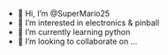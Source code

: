 - 👋 Hi, I’m @SuperMario25
- 👀 I’m interested in electronics & pinball
- 🌱 I’m currently learning python
- 💞️ I’m looking to collaborate on ... 

<!---
SuperMario25/SuperMario25 is a ✨ special ✨ repository because its `README.md` (this file) appears on your GitHub profile.
You can click the Preview link to take a look at your changes.
--->
